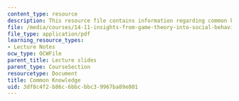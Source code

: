 ```yaml
---
content_type: resource
description: This resource file contains information regarding common knowledge.
file: /media/courses/14-11-insights-from-game-theory-into-social-behavior-fall-2013/3df8c4f2b86c6bbcbbc39967ba89e801_MIT14_11F13_common_know.pdf
file_type: application/pdf
learning_resource_types:
- Lecture Notes
ocw_type: OCWFile
parent_title: Lecture slides
parent_type: CourseSection
resourcetype: Document
title: Common Knowledge
uid: 3df8c4f2-b86c-6bbc-bbc3-9967ba89e801
---
```

